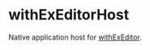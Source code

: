 # withExEditorHost
Native application host for [withExEditor](https://github.com/asamuzaK/withExEditor).
